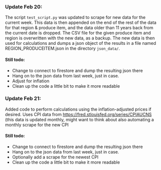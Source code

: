 ### Update Feb 20: ###
The script `test_script.py` was updated to scrape for new data for the current week. This data is then appended on the end of the rest of the data for that region & produce item, and the data older than 11 years back from the current date is dropped. The CSV file for the given produce item and region is overwritten with the new data, as a backup. The new data is then used for calculations and dumps a json object of the results in a file named REGION_PRODUCEITEM.json in the directory `json_data/`.
  
#### Still todo: ####
- Change to connect to firestore and dump the resulting json there
- Hang on to the json data from last week, just in case.
- Adjust for inflation
- Clean up the code a little bit to make it more readable

### Update Feb 21: ###
Added code to perform calculations using the inflation-adjusted prices if desired. Uses CPI data from https://fred.stlouisfed.org/series/CPIAUCNS (this data is updated monthly, might want to think about also automating a monthly scrape for the new CPI

#### Still todo: ####
- Change to connect to firestore and dump the resulting json there
- Hang on to the json data from last week, just in case.
- Optionally add a scrape for the newest CPI
- Clean up the code a little bit to make it more readable
